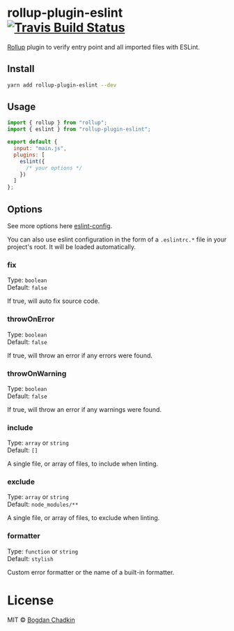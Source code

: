 # rollup-plugin-eslint [![Travis Build Status][travis-img]][travis]

[travis-img]: https://travis-ci.org/TrySound/rollup-plugin-eslint.svg
[travis]: https://travis-ci.org/TrySound/rollup-plugin-eslint
[rollup]: https://github.com/rollup/rollup
[eslint-config]: http://eslint.org/docs/developer-guide/nodejs-api#cliengine

[Rollup] plugin to verify entry point and all imported files with ESLint.

## Install

```sh
yarn add rollup-plugin-eslint --dev
```

## Usage

```js
import { rollup } from "rollup";
import { eslint } from "rollup-plugin-eslint";

export default {
  input: "main.js",
  plugins: [
    eslint({
      /* your options */
    })
  ]
};
```

## Options

See more options here [eslint-config].

You can also use eslint configuration in the form of a `.eslintrc.*` file in your project's root. It will be loaded automatically.

### fix

Type: `boolean`  
Default: `false`

If true, will auto fix source code.

### throwOnError

Type: `boolean`  
Default: `false`

If true, will throw an error if any errors were found.

### throwOnWarning

Type: `boolean`  
Default: `false`

If true, will throw an error if any warnings were found.

### include

Type: `array` or `string`  
Default: `[]`

A single file, or array of files, to include when linting.

### exclude

Type: `array` or `string`  
Default: `node_modules/**`

A single file, or array of files, to exclude when linting.

### formatter

Type: `function` or `string`  
Default: `stylish`

Custom error formatter or the name of a built-in formatter.

# License

MIT © [Bogdan Chadkin](mailto:trysound@yandex.ru)
